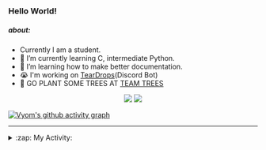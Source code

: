 ### Hello World!

##### about:
- Currently I am a student.
- 🌱 I’m currently learning C, intermediate Python.
- 🌱 I’m learning how to make better documentation.
- 😭 I'm working on [TearDrops](https://github.com/Vyvy-vi/TearDrops)(Discord Bot)
- 🌱 GO PLANT SOME TREES AT [TEAM TREES](https://teamtrees.org/)

<p align="center">
  <a href="https://twitter.com/Vyvy_viM"><img target="_blank" src="https://img.shields.io/badge/twitter%20@Vyvy_viM-0D95E8?style=for-the-badge&logo=twitter&logoColor=white"/></a> 
  <a href="https://vyvy-vi.github.io/portfolio"><img target="_blank" src="https://img.shields.io/badge/-I%27m_craving_for_open_source-green?style=for-the-badge&logo=github&logoColor=black"/></a> 
</p>

[![Vyom's github activity graph](https://activity-graph.herokuapp.com/graph?username=Vyvy-vi)](https://github.com/ashutosh00710/github-readme-activity-graph)

---
<details>
  <summary>:zap: My Activity:</summary>
  
<!--START_SECTION:waka-->
**I'm a Night 🦉** 

```text
🌞 Morning    43 commits     █░░░░░░░░░░░░░░░░░░░░░░░░   6.91% 
🌆 Daytime    134 commits    █████░░░░░░░░░░░░░░░░░░░░   21.54% 
🌃 Evening    238 commits    █████████░░░░░░░░░░░░░░░░   38.26% 
🌙 Night      207 commits    ████████░░░░░░░░░░░░░░░░░   33.28%

```
📅 **I'm Most Productive on Sunday** 

```text
Monday       70 commits     ██░░░░░░░░░░░░░░░░░░░░░░░   11.25% 
Tuesday      91 commits     ███░░░░░░░░░░░░░░░░░░░░░░   14.63% 
Wednesday    96 commits     ███░░░░░░░░░░░░░░░░░░░░░░   15.43% 
Thursday     82 commits     ███░░░░░░░░░░░░░░░░░░░░░░   13.18% 
Friday       44 commits     █░░░░░░░░░░░░░░░░░░░░░░░░   7.07% 
Saturday     86 commits     ███░░░░░░░░░░░░░░░░░░░░░░   13.83% 
Sunday       153 commits    ██████░░░░░░░░░░░░░░░░░░░   24.6%

```


📊 **This Week I Spent My Time On** 

```text
🔥 Editors: 
Vim                      5 hrs 1 min         ████████████████████████░   97.03% 
VS Code                  9 mins              ░░░░░░░░░░░░░░░░░░░░░░░░░   2.97%

🐱‍💻 Projects: 
TEC-welcome-bot          4 hrs 23 mins       █████████████████████░░░░   84.65% 
TEC-Discord-Automation   29 mins             ██░░░░░░░░░░░░░░░░░░░░░░░   9.59% 
vyvy-vi-appreciates      9 mins              ░░░░░░░░░░░░░░░░░░░░░░░░░   2.97% 
api                      8 mins              ░░░░░░░░░░░░░░░░░░░░░░░░░   2.75% 
Unknown Project          0 secs              ░░░░░░░░░░░░░░░░░░░░░░░░░   0.04%

```


 Last Updated on 14/09/2021
<!--END_SECTION:waka-->
</details>

